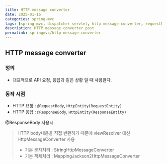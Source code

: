 ```yaml
---
title: HTTP message converter
date: 2025-01-16
categories: spring-mvc
tags: [spring mvc, dispatcher servlet, http message converter, requestMappingHandlerAdapter]
description: HTTP message converter post
permalink: springmvc/http-message-converter
---
```


## HTTP message converter
### 정의
* 대표적으로 API 요청, 응답과 같은 상황 일 때 사용한다.

### 동작 시점
* HTTP 요청 : `@RequestBody`, `HttpEntity(RequestEntity)`
* HTTP 응답 : `@ResponseBody`, `HttpEntity(ResponseEntity)`

@ResponseBody 사용시
> HTTP body내용을 직접 반환하기 때문에 viewResolver 대신 HttpMessageConverter 사용
> * 기본 문자처리 : StringHttpMessageConverter
> * 기본 객체처리 : MappingJackson2HttpMessageConverter